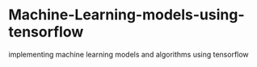# Machine-Learning-models-using-tensorflow
implementing machine learning models and algorithms using tensorflow
